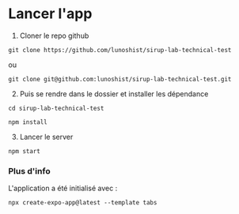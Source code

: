 # Lancer l'app
1. Cloner le repo github 
```
git clone https://github.com/lunoshist/sirup-lab-technical-test
```
ou
```
git clone git@github.com:lunoshist/sirup-lab-technical-test.git
```

2. Puis se rendre dans le dossier et installer les dépendance
```
cd sirup-lab-technical-test
```

```
npm install
```

3. Lancer le server
```
npm start
```



### Plus d'info
L'application a été initialisé avec :
```
npx create-expo-app@latest --template tabs
```

